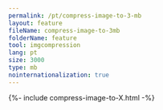 ```yaml
---
permalink: /pt/compress-image-to-3-mb
layout: feature
fileName: compress-image-to-3mb
folderName: feature
tool: imgcompression
lang: pt
size: 3000
type: mb
nointernationalization: true
---
```

{%- include compress-image-to-X.html -%}       
